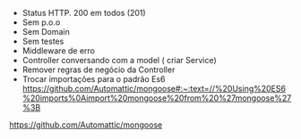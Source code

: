 - Status HTTP. 200 em todos (201)
- Sem p.o.o
- Sem Domain
- Sem testes 
- Middleware de erro
- Controller conversando com a model ( criar Service)
- Remover regras de negócio da Controller
- Trocar importações para o padrão Es6
https://github.com/Automattic/mongoose#:~:text=//%20Using%20ES6%20imports%0Aimport%20mongoose%20from%20%27mongoose%27%3B


https://github.com/Automattic/mongoose